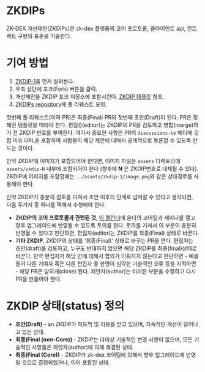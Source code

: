 # ZKDIPs
ZK-DEX 개선제안(ZKDIPs)은 zk-dex 플랫폼의 코어 프로토콜, 클라이언트 api, 컨트랙트 구현의 표준을 기술한다.

# 기여 방법

 1. [ZKDIP-1](ZKDIPs/zkdip-1.md)을 먼저 살펴본다.
 2. 우측 상단에 포크(Fork) 버튼을 클릭.
 3. 개선제안을 ZKDIP 포크 저장소에 포함시킨다. [ZKDIP 템플릿](../zkdip-template.md) 참조.
 4. [ZKDIPs repository](https://github.com/Onther-Tech/ZKDIPs)에 풀 리퀘스트 요청.

첫번째 풀 리퀘스트(이하 PR)은 최종(Final) PR의 첫번째 초안(Draft)이 된다. PR은 정해진 템플릿을 따라야 한다. 편집()(editor)는 ZKDIP의 PR을 검토하고 병합(merge)하기 전 ZKDIP 번호를 부여한다. 여기서 중요한 사항은 PR의 `discussions-to` 헤더에 깃헙 이슈 URL을 포함하여 사람들이 해당 제안에 대해서 공개적으로 토론할 수 있도록 만드는 것이다.

만약 ZKDIP에 이미지가 포함되어야 한다면, 이미지 파일은 `assets` 디렉토리에 `assets/zkdip-N` 내부에 포함되어야 한다 (향후에 **N** 은 ZKDIP번호로 대체될 수 있다). ZKDIP에 이미지를 포함할때는 `../assets/zkdip-1/image.png`와 같은 상대경로를 사용해야 한다.

만약 ZKDIP가 충분히 검토를 마쳐서 초안 이후의 단계로 넘어갈 수 있다고 생각되면, 다음 두가지 중 하나를 택해서 수행해야 한다.

 - **ZKDIP의 코어 프로토콜과 관련된 것**, [이 캘린더](https://calendar.google.com/calendar/embed?src=onther.io_r5sqccaoqrrjfio3nli8bpbk34%40group.calendar.google.com&ctz=Asia%2FSeoul)에 온더의 코어팀과 세미나를 열고 향후 업그레이드에 반영될 수 있도록 토의를 한다. 토의를 거쳐서 이 부분이 충분히 반영될 수 있다고 판단하면, 편집자(editor)는 ZKDIP를 최종(Final) 상태로 바꾼다.
 - **기타 ZKDIP**, ZKDIP의 상태를 '최종(Final)' 상태로 바꾸는 PR을 연다. 편집자는 초안(draft)를 검토하고, 누구도 반대하지 않으면 해당 ZKDIP를 최종(final)상태로 바꾼다. 만약 편집자가 해당 안에 대해서 합의가 이뤄지지 않는다고 판단하면 - 예를들어 다른 기여자 혹은 다른 편집자 중 한명이 심각한 기술적인 오류 등을 지적하면 - 해당 PR은 닫히게(close) 된다. 제안자(author)는 이러한 부분을 수정하고 다시 PR을 만들어야 한다.

# ZKDIP 상태(status) 정의

* **초안(Draft)** - an ZKDIP가 피드백 및 리뷰를 받고 있으며, 지속적인 개선이 일어나고 있는 상태.
* **최종(Final (non-Core))** - ZKDIP는 더이상 기술적인 변경 사항이 없으며, 모든 기술적인 사항들은 제안자(author)에 의해 해결된 상태.
* **최종(Final (Core))** - ZKDIP가 zk-dex 코어팀에 의해서 향후 업그레이드에 반영될 것으로 결정되었거나, 이미 포함된 상태.
